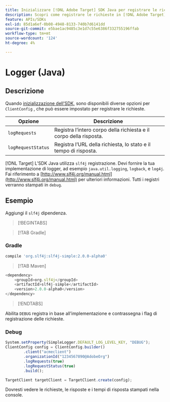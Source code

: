 ```yaml
---
title: Inizializzare [!DNL Adobe Target] SDK Java per registrare le richieste
description: Scopri come registrare le richieste in [!DNL Adobe Target] SDK Java.
feature: APIs/SDKs
exl-id: 85d1a6ef-0b08-4948-8133-740b7d6141dd
source-git-commit: e5bae1ac9485c3e1d7c55e6386f332755196ffab
workflow-type: tm+mt
source-wordcount: '124'
ht-degree: 4%

---
```


# Logger (Java)

## Descrizione

Quando [inizializzazione dell’SDK](initialize-sdk.md), sono disponibili diverse opzioni per `ClientConfig` , che può essere impostato per registrare le richieste.

| Opzione | Descrizione |
| --- | --- |
| `logRequests` | Registra l’intero corpo della richiesta e il corpo della risposta. |
| `logRequestStatus` | Registra l’URL della richiesta, lo stato e il tempo di risposta. |

[!DNL Target] L’SDK Java utilizza `slf4j` registrazione. Devi fornire la tua implementazione di logger, ad esempio `java.util.logging`, `logback`, e `log4j`. Fai riferimento a [http://www.slf4j.org/manual.html](http://www.slf4j.org/manual.html) per ulteriori informazioni. Tutti i registri verranno stampati in `debug`.

## Esempio

Aggiungi il `slf4j` dipendenza.

>[!BEGINTABS]

>[!TAB Gradle]

### Gradle

```javascript {line-numbers="true"}
compile 'org.slf4j:slf4j-simple:2.0.0-alpha0'
```

>[!TAB Maven]

```javascript {line-numbers="true"}
<dependency>
    <groupId>org.slf4j</groupId>
    <artifactId>slf4j-simple</artifactId>
    <version>2.0.0-alpha0</version>
</dependency>
```

>[!ENDTABS]

Abilita `DEBUG` registra in base all’implementazione e contrassegna i flag di registrazione delle richieste.

### Debug

```javascript {line-numbers="true"}
System.setProperty(SimpleLogger.DEFAULT_LOG_LEVEL_KEY, "DEBUG");
ClientConfig config = ClientConfig.builder()
        .client("acmeclient")
        .organizationId("1234567890@AdobeOrg")
        .logRequests(true)
        .logRequestStatus(true)
        .build();

TargetClient targetClient = TargetClient.create(config);
```

Dovresti vedere le richieste, le risposte e i tempi di risposta stampati nella console.
